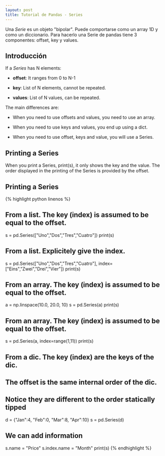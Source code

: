 ```yaml
---
layout: post
title: Tutorial de Pandas - Series
---
```


Una *Serie* es un objeto "bipolar". 
Puede comportarse como un array 1D y como un diccionario.
Para hacerlo una Serie de pandas tiene 3 componentes: offset, key y values.

## Introducción

If a *Series* has N elements:

* **offset**: It ranges from 0 to N-1

* **key**: List of N elements, cannot be repeated.

* **values**: List of N values, can be repeated.

The main differences are:

* When you need to use offsets and values, you need to use an array.

* When you need to use keys and values, you end up using a dict.

* When you need to use offset, keys and value, you will use a Series.

## Printing a Series

When you print a Series, print(s), it only shows the key and the value.
The order displayed in the printing of the Series is provided by the offset.

## Printing a Series
{% highlight python linenos %}
## From a list.  The key (index) is assumed to be equal to the offset.
s = pd.Series(["Uno","Dos","Tres","Cuatro"])
print(s)

## From a list.  Explicitely give the index.
s = pd.Series(["Uno","Dos","Tres","Cuatro"], index=["Eins","Zwei","Drei","Vier"])
print(s)

## From an array.  The key (index) is assumed to be equal to the offset.
a = np.linspace(10.0, 20.0, 10)
s = pd.Series(a)
print(s)

## From an array.  The key (index) is assumed to be equal to the offset.
s = pd.Series(a, index=range(1,11))
print(s)

## From a dic. The key (index) are the keys of the dic. 
## The offset is the same internal order of the dic. 
## Notice they are different to the order statically tipped
d = {"Jan":4, "Feb":0, "Mar":8, "Apr":10}
s = pd.Series(d)
## We can add information
s.name = "Price"
s.index.name = "Month"
print(s)
{% endhighlight %}


